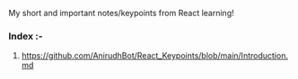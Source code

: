 My short and important notes/keypoints from React learning!
### Index :-
1. https://github.com/AnirudhBot/React_Keypoints/blob/main/Introduction.md
